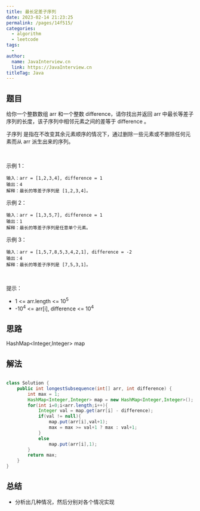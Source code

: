 ```yaml
---
title: 最长定差子序列
date: 2023-02-14 21:23:25
permalink: /pages/14f515/
categories:
  - algorithm
  - leetcode
tags:
  - 
author: 
  name: JavaInterview.cn
  link: https://JavaInterview.cn
titleTag: Java
---
```




## 题目

给你一个整数数组 arr 和一个整数 difference，请你找出并返回 arr 中最长等差子序列的长度，该子序列中相邻元素之间的差等于 difference 。

子序列 是指在不改变其余元素顺序的情况下，通过删除一些元素或不删除任何元素而从 arr 派生出来的序列。

 

示例 1：

    输入：arr = [1,2,3,4], difference = 1
    输出：4
    解释：最长的等差子序列是 [1,2,3,4]。
示例 2：

    输入：arr = [1,3,5,7], difference = 1
    输出：1
    解释：最长的等差子序列是任意单个元素。
示例 3：

    输入：arr = [1,5,7,8,5,3,4,2,1], difference = -2
    输出：4
    解释：最长的等差子序列是 [7,5,3,1]。
 

提示：

- 1 <= arr.length <= 10<sup>5</sup>
- -10<sup>4</sup> <= arr[i], difference <= 10<sup>4</sup>


## 思路

HashMap<Integer,Integer> map

## 解法
```java

class Solution {
    public int longestSubsequence(int[] arr, int difference) {
        int max = 1;
        HashMap<Integer,Integer> map = new HashMap<Integer,Integer>();
        for(int i=0;i<arr.length;i++){
            Integer val = map.get(arr[i] - difference);
            if(val != null){
                map.put(arr[i],val+1);
                max = max >= val+1 ? max : val+1;
            }
            else
                map.put(arr[i],1);
        }
        return max;
    }
}
```

## 总结

- 分析出几种情况，然后分别对各个情况实现 
